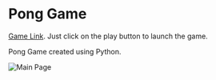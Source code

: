 Pong Game
=========  

[Game Link](https://py2.codeskulptor.org/#user38_VNtpAkYb9cnHgqb.py). Just click on the play button to launch the game.  

Pong Game created using Python.  

![Main Page](./assets/main_page.png)  
